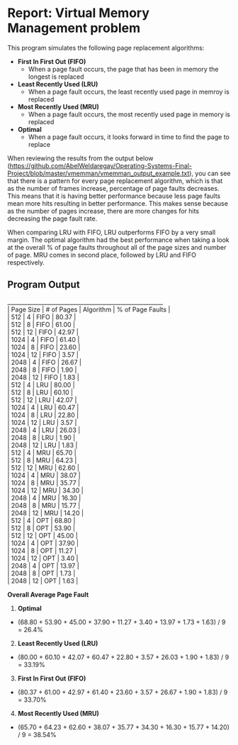 # Report: Virtual Memory Management problem

This program simulates the following page replacement algorithms:
- **First In First Out (FIFO)**
  - When a page fault occurs, the page that has been in memory the longest is replaced
- **Least Recently Used (LRU)**
  - When a page fault occurs, the least recently used page in memroy is replaced
- **Most Recently Used (MRU)**
  - When a page fault occurs, the most recently used page in memory is replaced
- **Optimal**
  - When a page fault occurs, it looks forward in time to find the page to replace
    
When reviewing the results from the output below (https://github.com/AbelWeldaregay/Operating-Systems-Final-Project/blob/master/vmemman/vmemman_output_example.txt), you can see that there is a pattern for every page replacement algorithm, which is that as the number of frames increase, percentage of page faults decreases. This means that it is having better performance because less page faults mean more hits resulting in better performance. This makes sense because as the number of pages increase, there are more changes for hits decreasing the page fault rate.

When comparing LRU with FIFO, LRU outperforms FIFO by a very small margin. The optimal algorithm had the best performance when taking a look at the overall % of page faults throughout all of the page sizes and number of page. MRU comes in second place, followed by LRU and FIFO respectively.

## Program Output
 _______________________________________________________<br /> 
| Page Size | # of Pages | Algorithm | % of Page Faults |<br /> 
|   512     |     4      |   FIFO    |      80.37       |<br /> 
|   512     |     8      |   FIFO    |      61.00       |<br /> 
|   512     |    12      |   FIFO    |      42.97       |<br /> 
|  1024     |     4      |   FIFO    |      61.40       |<br /> 
|  1024     |     8      |   FIFO    |      23.60       |<br /> 
|  1024     |    12      |   FIFO    |       3.57       |<br /> 
|  2048     |     4      |   FIFO    |      26.67       |<br /> 
|  2048     |     8      |   FIFO    |       1.90       |<br /> 
|  2048     |    12      |   FIFO    |       1.83       |<br /> 
|   512     |     4      |    LRU    |      80.00       |<br /> 
|   512     |     8      |    LRU    |      60.10       |<br /> 
|   512     |    12      |    LRU    |      42.07       |<br /> 
|  1024     |     4      |    LRU    |      60.47       |<br /> 
|  1024     |     8      |    LRU    |      22.80       |<br /> 
|  1024     |    12      |    LRU    |       3.57       |<br /> 
|  2048     |     4      |    LRU    |      26.03       |<br /> 
|  2048     |     8      |    LRU    |       1.90       |<br /> 
|  2048     |    12      |    LRU    |       1.83       |<br /> 
|   512     |     4      |    MRU    |      65.70       |<br /> 
|   512     |     8      |    MRU    |      64.23       |<br /> 
|   512     |    12      |    MRU    |      62.60       |<br /> 
|  1024     |     4      |    MRU    |      38.07       |<br /> 
|  1024     |     8      |    MRU    |      35.77       |<br /> 
|  1024     |    12      |    MRU    |      34.30       |<br /> 
|  2048     |     4      |    MRU    |      16.30       |<br /> 
|  2048     |     8      |    MRU    |      15.77       |<br /> 
|  2048     |    12      |    MRU    |      14.20       |<br /> 
|   512     |     4      |    OPT    |      68.80       |<br /> 
|   512     |     8      |    OPT    |      53.90       |<br /> 
|   512     |    12      |    OPT    |      45.00       |<br /> 
|  1024     |     4      |    OPT    |      37.90       |<br /> 
|  1024     |     8      |    OPT    |      11.27       |<br /> 
|  1024     |    12      |    OPT    |       3.40       |<br /> 
|  2048     |     4      |    OPT    |      13.97       |<br /> 
|  2048     |     8      |    OPT    |       1.73       |<br /> 
|  2048     |    12      |    OPT    |       1.63       |<br /> 

**Overall Average Page Fault**
1. **Optimal**
  - (68.80 + 53.90 + 45.00 + 37.90 + 11.27 + 3.40 + 13.97 + 1.73 + 1.63) / 9 = 26.4%
2.  **Least Recently Used (LRU)**
  - (80.00 + 60.10 + 42.07 + 60.47 + 22.80 + 3.57 + 26.03 + 1.90 + 1.83) / 9 = 33.19%
3.  **First In First Out (FIFO)**
  - (80.37 + 61.00 + 42.97 + 61.40 + 23.60 + 3.57 + 26.67 + 1.90 + 1.83) / 9 = 33.70%
4.  **Most Recently Used (MRU)**
  - (65.70 + 64.23 + 62.60 + 38.07 + 35.77 + 34.30 + 16.30 + 15.77 + 14.20) / 9 = 38.54%

